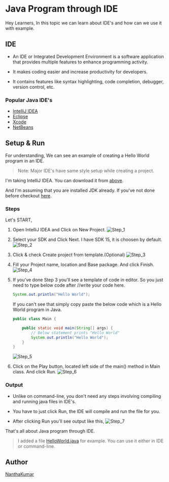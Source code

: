 # Java Program through IDE

Hey Learners, In this topic we can learn about IDE's and how can we use it with example.


## IDE

- An IDE or Integrated Development Environment is a software application that provides multiple features to enhance programming activity.

- It makes coding easier and increase productivity for developers.

- It contains features like syntax highlighting, code completion, debugger, version control, etc.

### Popular Java IDE's

- [IntelliJ IDEA](https://www.jetbrains.com/idea/)
- [Eclipse](https://www.eclipse.org/eclipseide/)
- [Xcode](https://developer.apple.com/xcode/)
- [NetBeans](https://netbeans.apache.org/)


## Setup & Run

For understanding, We can see an example of creating a Hello World program in an IDE.

> Note: Major IDE's have same style setup while creating a project.

I'm taking IntelliJ IDEA. You can download it from [above](#popular-java-ides).

And I'm assuming that you are installed JDK already. If you've not done before checkout [here](https://www.wikihow.com/Install-the-Java-Software-Development-Kit).

### Steps

Let's START,

1) Open IntelliJ IDEA and Click on New Project.
    ![Step_1](Images/Step_1.png)

2) Select your SDK and Click Next. I have SDK 15, it is choosen by default.
    ![Step_2](Images/Step_2.png)

3) Click & check Create project from template.(Optional)
    ![Step_3](Images/Step_3.png)

4) Fill your Project name, location and Base package. And click Finish.
    ![Step_4](Images/Step_4.png)

5) If you've done Step 3 you'll see a template of code in editor. So you just need to type below code after //write your code here.
    
    ```java
    System.out.println("Hello World");
    ```
    
    If you can't see that simply copy paste the below code which is a Hello World program in Java.
    ```java
    public class Main {

        public static void main(String[] args) {
            // Below statement prints "Hello World"
            System.out.println("Hello World");
        }
    }
    ```
    ![Step_5](Images/Step_5.png)

6) Click on the Play button, located left side of the main() method in Main class. And click Run.
    ![Step_6](Images/Step_6.png)

### Output

- Unlike on command-line, you don't need any steps involving compiling and running java files in IDE's.

- You have to just click Run, the IDE will compile and run the file for you. 

- After clicking Run you'll see output like this,
    ![Step_7](Images/Step_7.png)

That's all about Java program through IDE.

> I added a file [HelloWorld.java](HelloWorld.java) for example. You can use it either in IDE or command-line.

## Author
[NanthaKumar](https://github.com/nknantha)